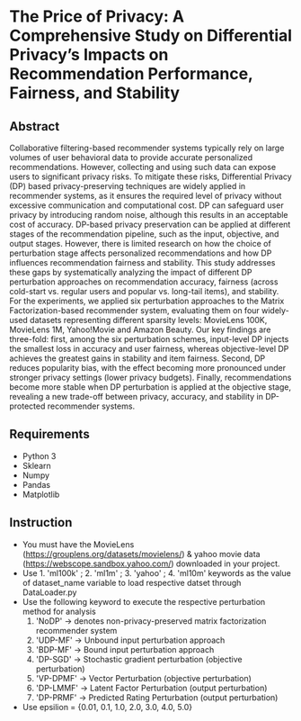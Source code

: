 # The Price of Privacy: A Comprehensive Study on Differential Privacy’s Impacts on Recommendation Performance, Fairness, and Stability

## Abstract

Collaborative filtering-based recommender systems typically rely on large volumes of user behavioral data to provide accurate personalized recommendations. However, collecting and using such data can expose users to significant privacy risks. To mitigate these risks, Differential Privacy (DP) based privacy-preserving techniques are widely applied in recommender systems, as it ensures the required level of privacy without excessive communication and computational cost. DP can safeguard user privacy by introducing random noise, although this results in an acceptable cost of accuracy. DP-based privacy preservation can be applied at different stages of the recommendation pipeline, such as the input, objective, and output stages. However, there is limited research on how the choice of perturbation stage affects personalized recommendations and how DP influences recommendation fairness and stability. This study addresses these gaps by systematically analyzing the impact of different DP perturbation approaches on recommendation accuracy, fairness (across cold-start vs. regular users and popular vs. long-tail items), and stability. For the experiments, we applied six perturbation approaches to the Matrix Factorization-based recommender system, evaluating them on four widely-used datasets representing different sparsity levels: MovieLens 100K, MovieLens 1M, Yahoo!Movie and Amazon Beauty. Our key findings are three-fold: first, among the six perturbation schemes, input-level DP injects the smallest loss in accuracy and user fairness, whereas objective-level DP achieves the greatest gains in stability and item fairness. Second, DP reduces popularity bias, with the effect becoming more pronounced under stronger privacy settings (lower privacy budgets). Finally, recommendations become more stable when DP perturbation is applied at the objective stage, revealing a new trade-off between privacy, accuracy, and stability in DP-protected recommender systems. 

## Requirements
  * Python 3
  * Sklearn
  * Numpy
  * Pandas
  * Matplotlib

## Instruction

  * You must have the MovieLens (https://grouplens.org/datasets/movielens/) & yahoo movie data (https://webscope.sandbox.yahoo.com/) downloaded in your project.
  * Use 1. 'ml100k' ; 2. 'ml1m' ; 3. 'yahoo' ; 4. 'ml10m' keywords as the value of dataset_name variable to load respective datset through DataLoader.py
  * Use the following keyword to execute the respective perturbation method for analysis
    1. 'NoDP' -> denotes non-privacy-preserved matrix factorization recommender system
    2. 'UDP-MF' -> Unbound input perturbation approach
    3. 'BDP-MF' -> Bound input perturbation approach
    4. 'DP-SGD' ->  Stochastic gradient perturbation (objective perturbation)
    5. 'VP-DPMF' -> Vector Perturbation (objective perturbation)
    6. 'DP-LMMF' -> Latent Factor Perturbation (output perturbation)
    7. 'DP-PRMF' -> Predicted Rating Perturbation (output perturbation)
  * Use epsilion = {0.01, 0.1, 1.0, 2.0, 3.0, 4.0, 5.0}
